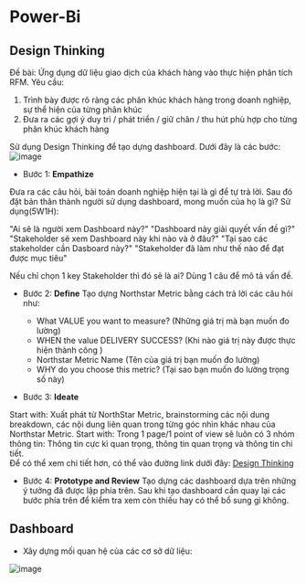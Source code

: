 # Power-Bi
## Design Thinking
Đề bài: Ứng dụng dữ liệu giao dịch của khách hàng vào thực hiện phân tích RFM.
Yêu cầu: 
1. Trình bày được rõ ràng các phân khúc khách hàng trong doanh nghiệp, sự thể hiện của từng phân khúc
2. Đưa ra các gợi ý duy trì / phát triển / giữ chân / thu hút phù hợp cho từng phân khúc khách hàng

Sử dụng Design Thinking để tạo dựng dashboard. Dưới đây là các bước:
![image](https://github.com/user-attachments/assets/ce6f863e-6e46-4992-9ad3-d7b51ae33cd2)
- Bước 1: **Empathize**

Đưa ra các câu hỏi, bài toán doanh nghiệp hiện tại là gì để tự trả lời. Sau đó đặt bản thân thành người sử dụng dashboard, mong muốn của họ là gì? Sử dụng(5W1H):
    				
"Ai sẽ là người xem
Dashboard này?"		"Dashboard này giải quyết
vấn đề gì?"		"Stakeholder sẽ xem Dashboard này
khi nào và ở đâu?"		"Tại sao các stakeholder cần
Dasboard này?"		"Stakeholder đã làm như thế nào
để đạt được mục tiêu"	
	
Nếu chỉ chọn 1 key Stakeholder thì đó sẽ là ai?		Dùng 1 câu để mô tả vấn đề. 

- Bước 2: **Define**
Tạo dựng Northstar Metric bằng cách trả lời các câu hỏi như: 
  - What VALUE you want to measure? (Những giá trị mà bạn muốn đo lường)
  - WHEN the value DELIVERY SUCCESS?  (Khi nào giá trị này được thực hiện thành công  )
  - Northstar Metric Name (Tên của giá trị bạn muốn đo lường)
  - WHY do you choose this metric? (Tại sao bạn muốn đo lường trọng số này)	
													
- Bước 3: **Ideate**																
									
Start with:	Xuất phát từ NorthStar Metric, brainstorming các nội dung breakdown, các nội dung liên quan trong từng góc nhìn khác nhau của Northstar Metric.	Start with:	Trong 1 page/1 point of view sẽ luôn có 3 nhóm thông tin: Thông tin cực kì quan trọng, thông tin quan trọng và thông tin chi tiết. 																						
Để có thể xem chi tiết hơn, có thể vào đường link dưới đây: [Design Thinking](https://view.officeapps.live.com/op/view.aspx?src=https%3A%2F%2Fraw.githubusercontent.com%2FHienPham2k1%2FPower-Bi%2Fmain%2FDesign%2520thinking.xlsx&wdOrigin=BROWSELINK)

- Bước 4: **Prototype and Review**
Tạo dựng các dashboard dựa trên những ý tưởng đã được lập phía trên. Sau khi tạo dashboard cần quay lại các bước phía trên để kiểm tra xem còn thiếu hay có thể bổ sung gì không.

## Dashboard 
- Xây dựng mối quan hệ của các cơ sở dữ liệu:

![image](https://github.com/user-attachments/assets/8b660e36-70fc-4d4f-9c83-7c0fbac2c3e5)



  
